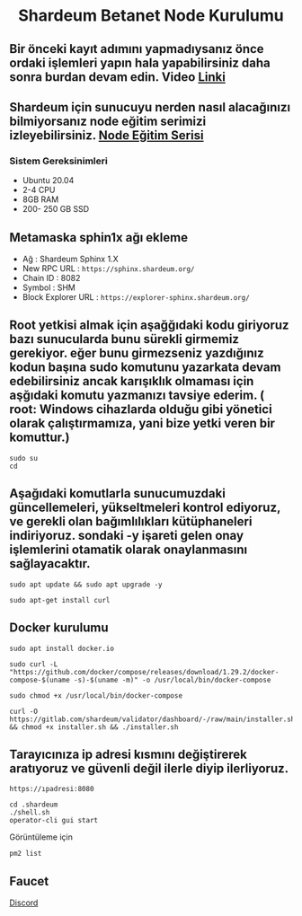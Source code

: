 <h1 align="center">Shardeum Betanet Node Kurulumu

## Bir önceki kayıt adımını yapmadıysanız önce ordaki işlemleri yapın hala yapabilirsiniz daha sonra burdan devam edin. Video [Linki](https://youtu.be/jf5dvWblYek) 

## Shardeum için sunucuyu nerden nasıl alacağınızı bilmiyorsanız node eğitim serimizi izleyebilirsiniz. [Node Eğitim Serisi](https://www.youtube.com/playlist?list=PLKxGUfdcj7MVXls2OvTpwx6CnpVJN685w)


### Sistem Gereksinimleri
 - Ubuntu 20.04
 - 2-4 CPU
 - 8GB RAM
 - 200- 250 GB SSD

## Metamaska sphin1x ağı ekleme
- Ağ : Shardeum Sphinx 1.X
- New RPC URL : ``` https://sphinx.shardeum.org/ ```
- Chain ID : 8082
- Symbol : SHM
- Block Explorer URL : ``` https://explorer-sphinx.shardeum.org/ ```


 ## Root yetkisi almak için aşağğıdaki kodu giriyoruz bazı sunucularda bunu sürekli girmemiz gerekiyor. eğer bunu girmezseniz yazdığınız kodun başına sudo komutunu yazarkata devam edebilirsiniz ancak karışıklık olmaması için aşğıdaki komutu yazmanızı tavsiye ederim. ( root: Windows cihazlarda olduğu gibi yönetici olarak çalıştırmamıza, yani bize yetki veren bir komuttur.)
  ```
  sudo su
  cd
  ```

## Aşağıdaki komutlarla sunucumuzdaki güncellemeleri, yükseltmeleri kontrol ediyoruz, ve gerekli olan bağımlılıkları kütüphaneleri indiriyoruz. sondaki -y işareti gelen onay işlemlerini otamatik olarak onaylanmasını sağlayacaktır.

  ```
 sudo apt update && sudo apt upgrade -y

  ```
  ```
sudo apt-get install curl
  ```
## Docker kurulumu
```
sudo apt install docker.io
```
```
sudo curl -L "https://github.com/docker/compose/releases/download/1.29.2/docker-compose-$(uname -s)-$(uname -m)" -o /usr/local/bin/docker-compose
```
```
sudo chmod +x /usr/local/bin/docker-compose
```
```
curl -O https://gitlab.com/shardeum/validator/dashboard/-/raw/main/installer.sh && chmod +x installer.sh && ./installer.sh
```
## Tarayıcınıza ip adresi kısmını değiştirerek aratıyoruz ve güvenli değil ilerle diyip ilerliyoruz.
```
https://ıpadresi:8080
```

```
cd .shardeum
./shell.sh
operator-cli gui start
```
Görüntüleme için 
```
pm2 list
```

## Faucet

[Discord](https://discord.gg/shardeum)

